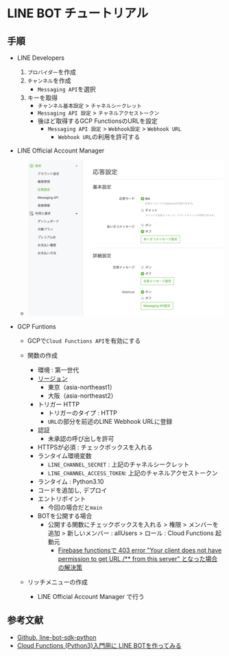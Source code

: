 # LINE BOT チュートリアル
## 手順 
- LINE Developers
    1. `プロバイダー`を作成
    2. `チャンネル`を作成
        -  `Messaging API`を選択
    3. キーを取得
        - `チャンネル基本設定` > `チャネルシークレット`
        - `Messaging API 設定` > `チャネルアクセストークン`
        -  後ほど取得するGCP FunctionsのURLを設定
            - `Messaging API 設定` > `Webhook設定` > `Webhook URL`
                - `Webhook URL`の利用を許可する 
- LINE Official Account Manager
    - ![応答設定](./pic/line/line_official_account_manager_1.png)
    
- GCP Funtions
    - GCPで`Cloud Functions API`を有効にする
    - 関数の作成
        - 環境 : 第一世代
        - [リージョン](https://cloud.google.com/about/locations?hl=ja#asia-pacific)
            - 東京（asia-northeast1）
            - 大阪（asia-northeast2）
        - トリガー HTTP
            - トリガーのタイプ : HTTP
            - `URL`の部分を前述のLINE Webhook URLに登録
        - 認証
            - 未承認の呼び出しを許可
        - HTTPSが必須 : チェックボックスを入れる
        - ランタイム環境変数
            - `LINE_CHANNEL_SECRET` : 上記のチャネルシークレット
            - `LINE_CHANNEL_ACCESS_TOKEN`: 上記のチャネルアクセストークン
        - ランタイム : Python3.10
        - コードを追加し, デプロイ
        - エントリポイント
            - 今回の場合だと`main`
        - BOTを公開する場合
            - 公開する関数にチェックボックスを入れる > 権限 > メンバーを追加 > 新しいメンバー : allUsers > ロール : Cloud Functions 起動元 
                - [Firebase functionsで 403 error "Your client does not have permission to get URL /** from this server" となった場合の解決策](https://qiita.com/toshiaki_takase/items/ce65cd5582a80917b52f)

    - リッチメニューの作成
        - LINE Official Account Manager で行う

## 参考文献
- [Github, line-bot-sdk-python](https://github.com/line/line-bot-sdk-python)
- [Cloud Functions (Python3)入門用に LINE BOTを作ってみる](https://qiita.com/spre55/items/da2ded18ac4652abb936)
